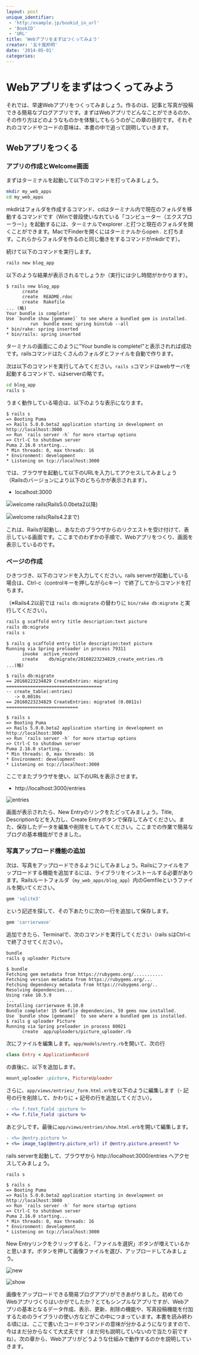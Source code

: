 ```yaml
---
layout: post
unique_identifier:
 - 'http:/example.jp/bookid_in_url'
 - 'BookID'
 - 'URL'
title: 'Webアプリをまずはつくってみよう'
creator: '五十嵐邦明'
date: '2014-05-01'
categories:
---
```


# Webアプリをまずはつくってみよう

それでは、早速Webアプリをつくってみましょう。作るのは、記事と写真が投稿できる簡易なブログアプリです。まずはWebアプリでどんなことができるのか、その作り方はどのようなものかを体験してもらうのがこの章の目的です。それぞれのコマンドやコードの意味は、本書の中で追って説明していきます。

## Webアプリをつくる

### アプリの作成とWelcome画面

まずはターミナルを起動して以下のコマンドを打ってみましょう。

```bash
mkdir my_web_apps
cd my_web_apps
```

mkdirはフォルダを作成するコマンド、cdはターミナル内で現在のフォルダを移動するコマンドです（Winで普段使いなれている「コンピューター（エクスプローラー）」を起動するには、ターミナルでexplorer .と打つと現在のフォルダを開くことができます。MacでFinderを開くにはターミナルからopen . と打ちます。これらからフォルダを作るのと同じ働きをするコマンドがmkdirです）。

続けて以下のコマンドを実行します。

```bash
rails new blog_app
```

以下のような結果が表示されるでしょうか（実行には少し時間がかかります）。

```console
$ rails new blog_app
      create
      create  README.rdoc
      create  Rakefile
... (略)
Your bundle is complete!
Use `bundle show [gemname]` to see where a bundled gem is installed.
         run  bundle exec spring binstub --all
* bin/rake: spring inserted
* bin/rails: spring inserted
```

ターミナルの画面にこのように"Your bundle is complete!"と表示されれば成功です。railsコマンドはたくさんのフォルダとファイルを自動で作ります。

次は以下のコマンドを実行してみてください。`rails s`コマンドはwebサーバを起動するコマンドで、sはserverの略です。

```bash
cd blog_app
rails s
```

うまく動作している場合は、以下のような表示になります。

```console
$ rails s
=> Booting Puma
=> Rails 5.0.0.beta2 application starting in development on http://localhost:3000
=> Run `rails server -h` for more startup options
=> Ctrl-C to shutdown server
Puma 2.16.0 starting...
* Min threads: 0, max threads: 16
* Environment: development
* Listening on tcp://localhost:3000
```

では、ブラウザを起動して以下のURLを入力してアクセスしてみましょう（Railsのバージョンにより以下のどちらかが表示されます）。

* localhost:3000

![welcome rails(Rails5.0.0beta2以降)](assets/my-first-web-app/welcome_rails.png)

![welcome rails(Rails4.2まで)](assets/my-first-web-app/welcome_rails_42.png)

これは、Railsが起動し、あなたのブラウザからのリクエストを受け付けて、表示している画面です。ここまでのわずかの手順で、Webアプリをつくり、画面を表示しているのです。

### ページの作成

ひきつづき、以下のコマンドを入力してください。rails serverが起動している場合は、Ctrl-c（controlキーを押しながらcキー）で終了してからコマンドを打ちます。

（※Rails4.2以前では `rails db:migrate` の替わりに `bin/rake db:migrate` と実行してください）。

```bash
rails g scaffold entry title description:text picture
rails db:migrate
rails s
```

```console
$ rails g scaffold entry title description:text picture
Running via Spring preloader in process 79311
      invoke  active_record
      create    db/migrate/20160223234829_create_entries.rb
...(略)

$ rails db:migrate
== 20160223234829 CreateEntries: migrating ====================================
-- create_table(:entries)
   -> 0.0010s
== 20160223234829 CreateEntries: migrated (0.0011s) ===========================

$ rails s
=> Booting Puma
=> Rails 5.0.0.beta2 application starting in development on http://localhost:3000
=> Run `rails server -h` for more startup options
=> Ctrl-C to shutdown server
Puma 2.16.0 starting...
* Min threads: 0, max threads: 16
* Environment: development
* Listening on tcp://localhost:3000
```

ここでまたブラウザを使い、以下のURLを表示させます。

* http://localhost:3000/entries

![entries](assets/my-first-web-app/scaffold_index.png)


画面が表示されたら、New Entryのリンクをたどってみましょう。Title, Descriptionなどを入力し、Create Entryボタンで保存してみてください。また、保存したデータを編集や削除をしてみてください。ここまでの作業で簡易なブログの基本機能ができました。

### 写真アップロード機能の追加

次は、写真をアップロードできるようにしてみましょう。Railsにファイルをアップロードする機能を追加するには、ライブラリをインストールする必要があります。Railsルートフォルダ（```my_web_apps/blog_app```）内のGemfileというファイルを開いてください。

```ruby
gem 'sqlite3'
```

という記述を探して、その下あたりに次の一行を追加して保存します。

```ruby
gem 'carrierwave'
```

追加できたら、Terminalで、次のコマンドを実行してください（rails sはCtrl-cで終了させてください）。

```bash
bundle
rails g uploader Picture
```

```console
$ bundle
Fetching gem metadata from https://rubygems.org/...........
Fetching version metadata from https://rubygems.org/...
Fetching dependency metadata from https://rubygems.org/..
Resolving dependencies...
Using rake 10.5.9
...
Installing carrierwave 0.10.0
Bundle complete! 15 Gemfile dependencies, 59 gems now installed.
Use `bundle show [gemname]` to see where a bundled gem is installed.
$ rails g uploader Picture
Running via Spring preloader in process 80021
      create  app/uploaders/picture_uploader.rb
```

次にファイルを編集します。`app/models/entry.rb`を開いて、次の行

```ruby
class Entry < ApplicationRecord
```

の直後に、以下を追加します。

```ruby
mount_uploader :picture, PictureUploader
```

さらに、`app/views/entries/_form.html.erb`を以下のように編集します（- 記号の行を削除して、かわりに + 記号の行を追加してください）。

```diff
- <%= f.text_field :picture %>
+ <%= f.file_field :picture %>
```

あと少しです。最後に`app/views/entries/show.html.erb`を開いて編集します。

```diff
- <%= @entry.picture %>
+ <%= image_tag(@entry.picture_url) if @entry.picture.present? %>
```

rails serverを起動して、ブラウザから http://localhost:3000/entries へアクセスしてみましょう。

```bash
rails s
```

```console
$ rails s
=> Booting Puma
=> Rails 5.0.0.beta2 application starting in development on http://localhost:3000
=> Run `rails server -h` for more startup options
=> Ctrl-C to shutdown server
Puma 2.16.0 starting...
* Min threads: 0, max threads: 16
* Environment: development
* Listening on tcp://localhost:3000
```

New Entryリンクをクリックすると、「ファイルを選択」ボタンが増えているかと思います。ボタンを押して画像ファイルを選び、アップロードしてみましょう。

![new](assets/my-first-web-app/entries_new.png)

![show](assets/my-first-web-app/entries_show.png)

画像をアップロードできる簡易ブログアプリができあがりました。初めてのWebアプリづくりはいかがでしたか？とてもシンプルなアプリですが、Webアプリの基本となるデータ作成、表示、更新、削除の機能や、写真投稿機能を付加するためのライブラリの使い方などがこの中につまっています。本書を読み終わる頃には、ここで書いたコードやコマンドの意味が分かるようになりますので、今はまだ分からなくて大丈夫です（まだ何も説明していないので当たり前ですね）。次の章から、Webアプリがどうような仕組みで動作するのかを説明していきます。
